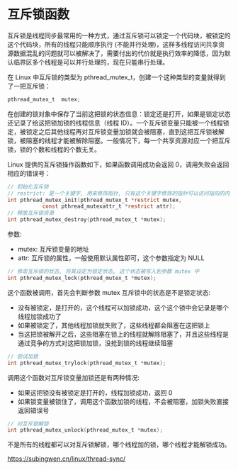 # 互斥锁函数

互斥锁是线程同步最常用的一种方式，通过互斥锁可以锁定一个代码块，被锁定的这个代码块，所有的线程只能顺序执行 (不能并行处理)，这样多线程访问共享资源数据混乱的问题就可以被解决了，需要付出的代价就是执行效率的降低，因为默认临界区多个线程是可以并行处理的，现在只能串行处理。

在 Linux 中互斥锁的类型为 pthread_mutex_t，创建一个这种类型的变量就得到了一把互斥锁：

```c
pthread_mutex_t  mutex;
```

在创建的锁对象中保存了当前这把锁的状态信息：锁定还是打开，如果是锁定状态还记录了给这把锁加锁的线程信息（线程 ID）。一个互斥锁变量只能被一个线程锁定，被锁定之后其他线程再对互斥锁变量加锁就会被阻塞，直到这把互斥锁被解锁，被阻塞的线程才能被解除阻塞。一般情况下，每一个共享资源对应一个把互斥锁，锁的个数和线程的个数无关。

Linux 提供的互斥锁操作函数如下，如果函数调用成功会返回 0，调用失败会返回相应的错误号：

```c
// 初始化互斥锁
// restrict: 是一个关键字, 用来修饰指针, 只有这个关键字修饰的指针可以访问指向的内存地址, 其他指针是不行的
int pthread_mutex_init(pthread_mutex_t *restrict mutex,
           const pthread_mutexattr_t *restrict attr);
// 释放互斥锁资源            
int pthread_mutex_destroy(pthread_mutex_t *mutex);
```

参数:
- mutex: 互斥锁变量的地址
- attr: 互斥锁的属性，一般使用默认属性即可，这个参数指定为 NULL

```c
// 修改互斥锁的状态, 将其设定为锁定状态, 这个状态被写入到参数 mutex 中
int pthread_mutex_lock(pthread_mutex_t *mutex);
```

这个函数被调用，首先会判断参数 mutex 互斥锁中的状态是不是锁定状态:

- 没有被锁定，是打开的，这个线程可以加锁成功，这个这个锁中会记录是哪个线程加锁成功了
- 如果被锁定了，其他线程加锁就失败了，这些线程都会阻塞在这把锁上
- 当这把锁被解开之后，这些阻塞在锁上的线程就解除阻塞了，并且这些线程是通过竞争的方式对这把锁加锁，没抢到锁的线程继续阻塞

```c
// 尝试加锁
int pthread_mutex_trylock(pthread_mutex_t *mutex);
```
调用这个函数对互斥锁变量加锁还是有两种情况:

- 如果这把锁没有被锁定是打开的，线程加锁成功，返回 0
- 如果锁变量被锁住了，调用这个函数加锁的线程，不会被阻塞，加锁失败直接返回错误号

```c
// 对互斥锁解锁
int pthread_mutex_unlock(pthread_mutex_t *mutex);
```

不是所有的线程都可以对互斥锁解锁，哪个线程加的锁，哪个线程才能解锁成功。



https://subingwen.cn/linux/thread-sync/
